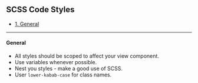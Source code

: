 ## SCSS Code Styles

- [1. General](#1-general)
----

#### General
* All styles should be scoped to affect your view component.
* Use variables whenever possible.
* Nest you styles - make a good use of SCSS.
* User `lower-kabab-case` for class names.